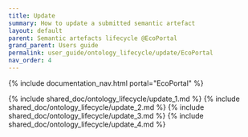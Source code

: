 ```yaml
---
title: Update
summary: How to update a submitted semantic artefact
layout: default
parent: Semantic artefacts lifecycle @EcoPortal
grand_parent: Users guide
permalink: user_guide/ontology_lifecycle/update/EcoPortal
nav_order: 4
---
```


{% include documentation_nav.html portal="EcoPortal"  %}

{% include shared_doc/ontology_lifecycle/update_1.md  %}
{% include shared_doc/ontology_lifecycle/update_2.md  %}
{% include shared_doc/ontology_lifecycle/update_3.md  %}
{% include shared_doc/ontology_lifecycle/update_4.md  %}